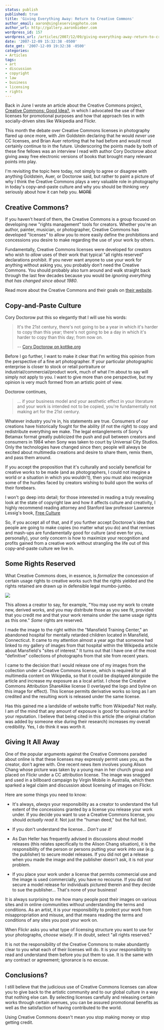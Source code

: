 ```yaml
---
status: publish
published: true
title: 'Giving Everything Away: Return to Creative Commons'
author_email: aaron@singleservingphoto.com
author_url: http://gallery.aaronbieber.com
wordpress_id: 157
wordpress_url: /articles/2007/12/09/giving-everything-away-return-to-creative-commons/
date: '2007-12-09 15:32:38 -0500'
date_gmt: '2007-12-09 19:32:38 -0500'
categories:
- Articles
tags:
- art
- discussion
- copyright
- law
- business
- licensing
- rights
---
```


Back in June I wrote an article about the Creative Commons
project, [Creative Commons: Good Idea?][cc], in which I advocated the use of
their licenses for promotional purposes and how that approach ties in with
socially-driven sites like Wikipedia and Flickr.

[cc]: /articles/2007/06/25/creative-commons-good-idea/

This month the debate over Creative Commons licenses in photography flared up
once more, with Jim Goldstein declaring that he would _never_ use CC licenses,
and Brian Auer retorting that he had before and would most certainly continue to
in the future. Underscoring the points made by both of these fine fellows was an
interview I read with author Cory Doctorow about giving away free electronic
versions of books that brought many relevant points into play.

I'm revisiting the topic here today, not simply to agree or disagree with
anything Goldstein, Auer, or Doctorow said, but rather to paint a picture of why
I think the Creative Commons plays a very valuable role in photography in
today's copy-and-paste culture and why you should be thinking very seriously
about how it can help you. ~~MORE~~

## Creative Commons?

If you haven't heard of them, the Creative Commons is a group focused on
developing new "rights management" tools for creators. Whether you're an author,
painter, musician, or photographer, Creative Commons has developed "licenses" to
allow you to more easily define the prohibitions and concessions you desire to
make regarding the use of your work by others.

Fundamentally, Creative Commons licenses were developed for creators who wish to
_allow_ uses of their work that typical "all rights reserved" declarations
prohibit. If you never want anyone to use your work for anything without asking
you, you probably don't need the Creative Commons. You should probably also turn
around and walk straight back through the last few decades because you would be
*ignoring everything that has changed since about 1980*.

Read more about the Creative Commons and their goals
on [their website](http://creativecommons.org/about/).

## Copy-and-Paste Culture

Cory Doctorow put this so elegantly that I will use his words:

> It's the 21st century, there's not going to be a year in which it's harder to
> copy than this year; there's not going to be a day in which it's harder to
> copy than this day; from now on. 
>
> -- [Cory Doctorow on kottke.org](http://www.kottke.org/07/11/cory-doctorow)

Before I go further, I want to make it clear that I'm writing this opinion from
the perspective of a fine art photographer. If your particular photographic
enterprise is closer to stock or retail portraiture or
industrial/commercial/product work, much of what I'm about to say will simply
not apply to you. I want to give more than one perspective, but my opinion is
very much formed from an artistic point of view.

Doctorow continues,

> ... if your business model and your aesthetic effect in your literature and
> your work is intended not to be copied, you're fundamentally not making art
> for the 21st century.

Whatever industry you're in, his statements are true. Consumers of our creations
have historically fought for the ability (if not the _right_) to copy and
redistribute everything we make. The legal entanglements of Sony's Betamax
format greatly publicized the push and pull between creators and consumers in
1984 when Sony was taken to court by Universal City Studios. Only the
technologies have changed since then; people will always be excited about
multimedia creations and desire to share them, remix them, and pass them around.

If you accept the proposition that it's culturally and socially beneficial for
creative works to be made (and as photographers, I could not imagine a world or
a situation in which you wouldn't), then you must also recognize some of the
hurdles faced by creators wishing to build upon the works of their forebears.

I won't go deep into detail; for those interested in reading a truly
revealing look at the state of copyright law and how it affects culture
and creativity, I highly recommend reading attorney and Stanford law
professor Lawrence Lessig's book, [Free
Culture](http://www.free-culture.cc/remixes/.)

So, if you accept all of that, and if you further accept Doctorow's idea that
people are going to make copies (no matter what you do) and that remixes and
mash-ups are fundamentally good for culture (and even for you, personally), your
only concern is how to maximize your recognition and profits gained from a
creative work without strangling the life out of this copy-and-paste culture we
live in.

## Some Rights Reserved

What Creative Commons does, in essence, is _formalize_ the concession of certain
usage rights to creative works such that the rights yielded and the rights
retained are drawn up in defensible legal mumbo-jumbo.

![](/articles/AssistanceCC.jpg)

This allows a creator to say, for example, "You may use my work to create new,
derived works, and you may distribute those as you see fit, provided that you
credit me and that your work remains under the same usage rights as this one."
_Some_ rights are reserved.

I made the image to the right within the "Mansfield Training Center," an
abandoned hospital for mentally retarded children located in Mansfield,
Connecticut. It came to my attention almost a year ago that someone had linked
to my gallery of images from that hospital within the Wikipedia article about
Mansfield's "sites of interest." It turns out that I have one of the most
"definitive" collections of photographs from that site from recent years.

I came to the decision that I would release one of my images from the collection
under a Creative Commons license, which is required for all multimedia content
on Wikipedia, so that it could be displayed alongside the article and increase
my exposure as a local artist. I chose the Creative Commons Attribution
ShareAlike license (I overlayed the logo and byline on this image for
effect). This license permits derivative works so long as I am credited and the
resulting work is released under the same license.

Has this gained me a landslide of website traffic from Wikipedia? Not really. I
am of the mind that any amount of exposure is good for business and for your
reputation. I believe that being cited in this article (the original citation
was added by someone else during their research) increases my overall
credibility. Yes, I do think it was worth it.

## Giving It All Away

One of the popular arguments against the Creative Commons paraded about online
is that these licenses may expressly permit uses you, as the creator, don't
agree with. One recent news item involves young Alison Chang whose picture was
taken by a young man in her church group and placed on Flickr under a CC
attribution license. The image was snagged and used in a billboard campaign by
Virgin Mobile in Australia, which then sparked a legal claim and discussion
about licensing of images on Flickr.

Here are some things you need to know:

* It's always, *always* your responsibility as a creator to understand the full
  extent of the concessions granted by a license you release your work under. If
  you decide you want to use a Creative Commons license, you should _actually
  read it_. Not just the "human deed," but the full text.

* If you don't understand the license... *Don't use it!*

* As Dan Heller has frequently advised in discussions about model releases (this
  relates specifically to the Alison Chang situation), it is the responsibility
  of the person or persons putting your work _into use_ (e.g. the publisher) to
  secure model releases. If you did not get a release when you made the image
  and the publisher doesn't ask, it is not your problem.

* If you place your work under a license that permits commercial use and the
  image is used commercially, you have no recourse. If you did not secure a
  model release for individuals pictured therein and they decide to sue the
  publisher... That's none of your business!

It is always surprising to me how many people post their images on various sites
and in online communities without understanding the terms and conditions. As an
artist, it is your responsibility to protect your work from misappropriation and
misuse, and that means reading the terms and conditions of any sites you post
your work on.

When Flickr asks you what type of licensing structure you want to use for your
photographs, _choose wisely_. If in doubt, select "all rights reserved."

It is not the responsibility of the Creative Commons to make abundantly clear to
you what each of their licenses will do. It is your responsibility to read and
understand them before you put them to use.  It is the same with any contract or
agreement; ignorance is no excuse.

## Conclusions?

I still believe that the judicious use of Creative Commons licenses can allow
you to give back to the artistic community and to our global culture in a way
that nothing else can. By selecting licenses carefully and releasing certain
works through certain avenues, you can be assured promotional benefits as well
as the satisfaction of having contributed to the world.

Using Creative Commons doesn't mean you stop making money or stop getting
credit.
